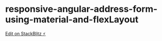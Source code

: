# responsive-angular-address-form-using-material-and-flexLayout

[Edit on StackBlitz ⚡️](https://stackblitz.com/edit/angular-schematic-address-form-rxj6mx)
